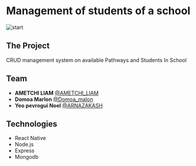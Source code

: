 # Management of students of a school

![start](https://i.imgur.com/C5s7VM9.jpg)


## The Project
CRUD management system on available Pathways and Students In School

## Team
* **AMETCHI LIAM** [@AMETCHI_LIAM](https://www.linkedin.com/in/liam-ametchi-17474a214/)
* **Domoa Marlon** [@Domoa_malon](https://github.com/MarlonDomoa)
* **Yeo pevrogui Noel** [@ARNAZAKASH](https://www.linkedin.com/in/pevrogui-noel-yeo-1812491b5/)

## Technologies
* React Native
* Node.js
* Express
* Mongodb
